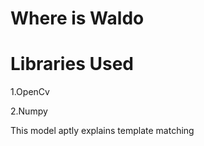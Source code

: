 # Where is Waldo 

# Libraries Used


1.OpenCv


2.Numpy

This model aptly explains template matching 
